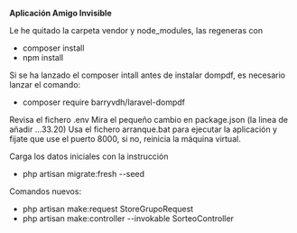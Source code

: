 **Aplicación Amigo Invisible**

Le he quitado la carpeta vendor y node_modules, las regeneras con
- composer install
- npm install

Si se ha lanzado el composer intall antes de instalar dompdf, es necesario lanzar el comando:
- composer require barryvdh/laravel-dompdf

Revisa el fichero .env
Mira el pequeño cambio en package.json (la linea de añadir ...33.20)
Usa el fichero arranque.bat para ejecutar la aplicación y fijate que use el puerto 8000, si no, reinicia la máquina virtual.


Carga los datos iniciales con la instrucción
- php artisan migrate:fresh --seed

Comandos nuevos:
- php artisan make:request StoreGrupoRequest
- php artisan make:controller --invokable SorteoController
